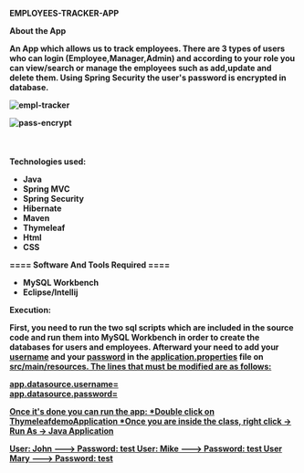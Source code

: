    <b>EMPLOYEES-TRACKER-APP</b>


<b> About the App <b>
<p> An App which allows us to track employees. There are 3 types of users who can login (Employee,Manager,Admin) and according to your role you can view/search or manage the employees such as add,update and delete them. Using Spring Security the user's password is encrypted in database. </p>

![empl-tracker](https://user-images.githubusercontent.com/74924160/191194814-3c56f3ae-72e6-4d4b-aa10-76ef5170fa17.png)


![pass-encrypt](https://user-images.githubusercontent.com/74924160/191194903-c1bf4761-455a-4936-81a7-74b804e35367.png)
<br><br><br><br>
<b> Technologies used: </b>
<ul>
<li>Java</li>
<li>Spring MVC</li>
<li>Spring Security</li>
<li>Hibernate</li>
<li>Maven</li>
<li>Thymeleaf</li>
<li>Html</li>
<li>CSS</li>
</ul>


 ==== Software And Tools Required ====
 <ul>
<li>MySQL Workbench</li>
<li>Eclipse/Intellij</li>
</ul>

<b>Execution:</b>

First, you need to run the two sql scripts which are included in the source code and run them into MySQL Workbench in order to create the databases for users and employees. Afterward your need to add your <u>username</u> and your <u>password</u> in the <u>application.properties</u> file on <u>src/main/resources</ul>. The lines that must be modified are as follows:

app.datasource.username=
<br>
app.datasource.password=

Once it's done you can run the app:
*Double click on <u>ThymeleafdemoApplication</u>
*Once you are inside the class, right click -> Run As -> Java Application

User: John ---> Password: test
User: Mike ---> Password: test
User Mary  ---> Password: test

